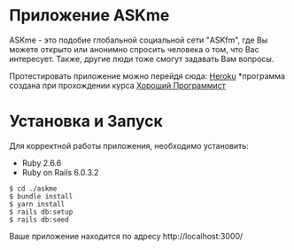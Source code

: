 # Приложение ASKme

ASKme - это подобие глобальной социальной сети "ASKfm", где Вы можете открыто или анонимно спросить человека о том, что Вас интересует. Также, другие люди тоже смогут задавать Вам вопросы. 

Протестировать приложение можно перейдя сюда: [Heroku](http://bigask.herokuapp.com/)
*программа создана при прохождении курса [Хороший Программист](https://goodprogrammer.ru/)

# Установка и Запуск
Для корректной работы приложения, необходимо установить:
* Ruby 2.6.6
* Ruby on Rails 6.0.3.2
```$ git clone git@github.com:bekushka/askme.git
$ cd ./askme
$ bundle install
$ yarn install
$ rails db:setup
$ rails db:seed
```

Ваше приложение находится по адресу http://localhost:3000/
